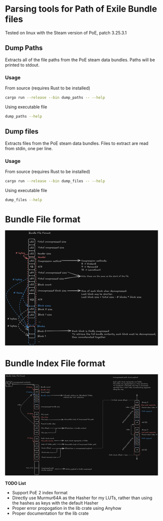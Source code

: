 # Parsing tools for Path of Exile Bundle files

Tested on linux with the Steam version of PoE, patch 3.25.3.1

## Dump Paths

Extracts all of the file paths from the PoE steam data bundles.
Paths will be printed to stdout.

### Usage

From source (requires Rust to be installed)

```bash
cargo run --release --bin dump_paths -- --help
```

Using executable file

```bash
dump_paths --help
```

## Dump files

Extracts files from the PoE steam data bundles.
Files to extract are read from stdin, one per line.

### Usage

From source (requires Rust to be installed)

```bash
cargo run --release --bin dump_files -- --help
```

Using executable file

```bash
dump_files --help
```

# Bundle File format

![bundle file format](./images/bundle_spec.png)

# Bundle Index File format

![bundle index file format](./images/bundle_index_spec.png)

**TODO List**

- Support PoE 2 index format
- Directly use Murmur64A as the Hasher for my LUTs, rather than using the hashes as keys with the default Hasher
- Proper error propogation in the lib crate using Anyhow
- Proper documentation for the lib crate
